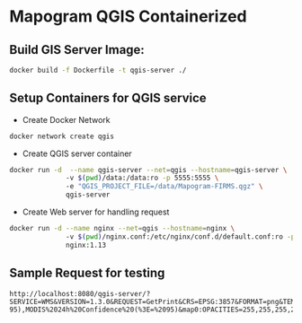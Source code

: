 # Mapogram QGIS Containerized

## Build GIS Server Image:
```bash
docker build -f Dockerfile -t qgis-server ./ 
```

## Setup Containers for QGIS service

- Create Docker Network
```bash
docker network create qgis
```

- Create QGIS server container
```bash
docker run -d  --name qgis-server --net=qgis --hostname=qgis-server \    
              -v $(pwd)/data:/data:ro -p 5555:5555 \                             
              -e "QGIS_PROJECT_FILE=/data/Mapogram-FIRMS.qgz" \
              qgis-server
```

- Create Web server for handling request 
```bash
docker run -d --name nginx --net=qgis --hostname=nginx \     
              -v $(pwd)/nginx.conf:/etc/nginx/conf.d/default.conf:ro -p 8080:80 \
              nginx:1.13
```

## Sample Request for testing
```
http://localhost:8080/qgis-server/?SERVICE=WMS&VERSION=1.3.0&REQUEST=GetPrint&CRS=EPSG:3857&FORMAT=png&TEMPLATE=MapogramView&map0:LAYERS=Google%20Satellite%20Hybrid,MODIS%2024h%20Confidence%20(80-95),MODIS%2024h%20Confidence%20(%3E=%2095)&map0:OPACITIES=255,255,255,255&map0:ROTATION=0&map0:SCALE=43137592&map0:GRID_INTERVAL_X=0&map0:GRID_INTERVAL_Y=0&map0:EXTENT=8571182,-3773207,17443267,2519429
```